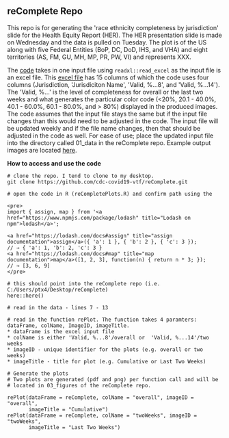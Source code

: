 ## reComplete Repo

This repo is for generating the 'race ethnicity completeness by jurisdiction' slide for the Health Equity Report (HER). The HER presentation slide is made on Wednesday and the data is pulled on Tuesday. The plot is of the US along with five Federal Entities (BoP, DC, DoD, IHS, and VHA) and eight territories (AS, FM, GU, MH, MP, PR, PW, VI) and represents XXX. 

The [code](https://github.com/cdc-covid19-vtf/reComplete/blob/master/02_code/reCompletePlots.R) takes in one input file using `readxl::read_excel` as the input file is an excel file. This [excel file](https://github.com/cdc-covid19-vtf/reComplete/tree/master/01_data) has 15 columns of which the code uses four columns (Jurisdiction, 'Jurisdiciton Name',  'Valid, %...8', and 'Valid, %...14'). The 'Valid, %...' is the level of completeness for overall or the last two weeks and what generates the particular color code (<20%, 20.1 - 40.0%, 40.1 - 60.0%, 60.1 - 80.0%, and > 80%) displayed in the produced images. The code assumes that the input file stays the same but if the input file changes than this would need to be adjusted in the code. The input file will be updated weekly and if the file name changes, then that should be adjusted in the code as well. For ease of use; place the updated input file into the directory called 01_data in the reComplete repo. Example output images are located [here](https://github.com/cdc-covid19-vtf/reComplete/tree/master/03_figures).

**How to access and use the code**

```
# clone the repo. I tend to clone to my desktop. 
git clone https://github.com/cdc-covid19-vtf/reComplete.git

# open the code in R (reCompletePlots.R) and confirm path using the 

<pre>
import { assign, map } from '<a href="https://www.npmjs.com/package/lodash" title="Lodash on npm">lodash</a>';

<a href="https://lodash.com/docs#assign" title="assign documentation">assign</a>({ 'a': 1 }, { 'b': 2 }, { 'c': 3 });
// → { 'a': 1, 'b': 2, 'c': 3 } 
<a href="https://lodash.com/docs#map" title="map documentation">map</a>([1, 2, 3], function(n) { return n * 3; });
// → [3, 6, 9] 
</pre>

# this should point into the reComplete repo (i.e. C:/Users/ptx4/Desktop/reComplete)
here::here() 

# read in the data - lines 7 - 13 

# read in the function rePlot. The function takes 4 paramters: 
dataFrame, colName, ImageID, imageTitle.
* dataFrame is the excel input file 
* colName is either 'Valid, %...8'/overall or  'Valid, %...14'/two weeks
* imageID - unique identifier for the plots (e.g. overall or two weeks)
* imageTitle - title for plot (e.g. Cumulative or Last Two Weeks)

# Generate the plots
# Two plots are generated (pdf and png) per function call and will be
# located in 03_figures of the reComplete repo. 

rePlot(dataFrame = reComplete, colName = "overall", imageID = "overall",
       imageTitle = "Cumulative")
rePlot(dataFrame = reComplete, colName = "twoWeeks", imageID = "twoWeeks",
       imageTitle = "Last Two Weeks")
```
